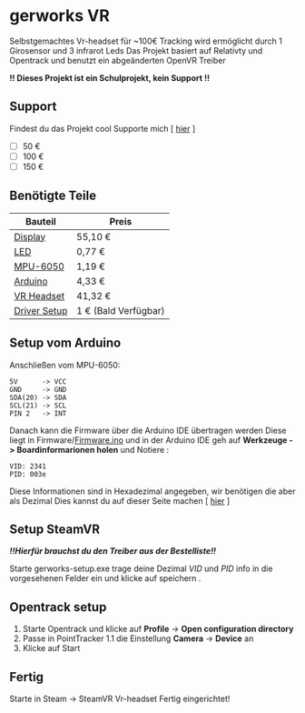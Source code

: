 # gerworks VR
Selbstgemachtes Vr-headset für ~100€
Tracking wird ermöglicht durch 1 Girosensor und 3 infrarot Leds 
Das Projekt basiert auf Relativty und Opentrack und benutzt ein abgeänderten OpenVR Treiber

**!! Dieses Projekt ist ein Schulprojekt, kein Support !!**
## Support 
Findest du das Projekt cool Supporte mich [ [hier](https://bunq.me/gerworks) ]

 - [ ] 50 €
 - [ ] 100 €
 - [ ] 150 €

## Benötigte Teile
| Bauteil | Preis |    
|--|--|
| [Display](https://www.aliexpress.com/item/4000976201829.html) | 55,10 € |
| [LED](https://www.aliexpress.com/item/1005002655434560.html) | 0,77 € |
| [MPU-6050](https://www.aliexpress.com/item/32761922595.html) | 1,19 € |
| [Arduino](https://www.aliexpress.com/item/1005001706390728.html) | 4,33 € |
| [VR Headset](https://www.aliexpress.com/item/1005002549285047.html) | 41,32 € |
| [Driver Setup](https://bunq.me/gerworks) | 1 € (Bald Verfügbar) |
## Setup vom Arduino
Anschließen vom MPU-6050:
```
5V      -> VCC  
GND     -> GND  
SDA(20) -> SDA  
SCL(21) -> SCL  
PIN 2   -> INT  
```
Danach kann die Firmware über die Arduino IDE übertragen werden 
Diese liegt in  Firmware/[Firmware.ino](https://raw.githubusercontent.com/JannikBroer/gerworks-VR/main/firmware/firmware.ino) und in der Arduino IDE geh auf **Werkzeuge **->** Boardinformarionen holen** und Notiere :
    	
	VID: 2341
	PID: 003e
	
Diese Informationen sind in Hexadezimal angegeben, wir benötigen die aber als Dezimal
Dies kannst du auf dieser Seite machen [ [hier](https://www.rapidtables.com/convert/number/hex-to-decimal.html) ]

## Setup SteamVR
***!!Hierfür brauchst du den Treiber aus der Bestelliste!!***

Starte gerworks-setup.exe trage deine Dezimal *VID* und *PID* info in die vorgesehenen Felder ein und
klicke auf speichern .
## Opentrack setup
1. Starte Opentrack und klicke auf **Profile** -> **Open configuration directory**
2. Passe in PointTracker 1.1 die Einstellung **Camera** -> **Device** an
3. Klicke auf Start

## Fertig
Starte in Steam -> SteamVR 
Vr-headset Fertig eingerichtet!


